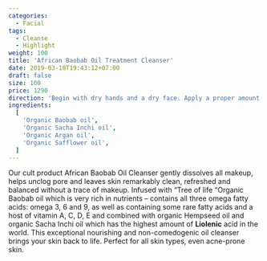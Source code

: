 ```yaml
---
categories:
  - Facial
tags:
  - Cleanse
  - Highlight
weight: 100
title: 'African Baobab Oil Treatment Cleanser'
date: 2019-03-18T19:43:12+07:00
draft: false
size: 100
price: 1290
direction: 'Begin with dry hands and a dry face. Apply a proper amount of the oil into the palm of your hand and gently massage onto face. Add a little water onto your face. The oil will emulsify into a low foaming milk. Rinse off with warm water.'
ingredients:
  [
    'Organic Baobab oil',
    'Organic Sacha Inchi oil',
    'Organic Argan oil',
    'Organic Safflower oil',
  ]
---
```


Our cult product African Baobab Oil Cleanser gently dissolves all makeup, helps unclog pore and leaves skin remarkably clean, refreshed and balanced without a trace of makeup. Infused with “Tree of life “Organic Baobab oil which is very rich in nutrients – contains all three omega fatty acids: omega 3, 6 and 9, as well as containing some rare fatty acids and a host of vitamin A, C, D, E and combined with organic Hempseed oil and organic Sacha Inchi oil which has the highest amount of **Liolenic** acid in the world. This exceptional nourishing and non-comedogenic oil cleanser brings your skin back to life. Perfect for all skin types, even acne-prone skin.
